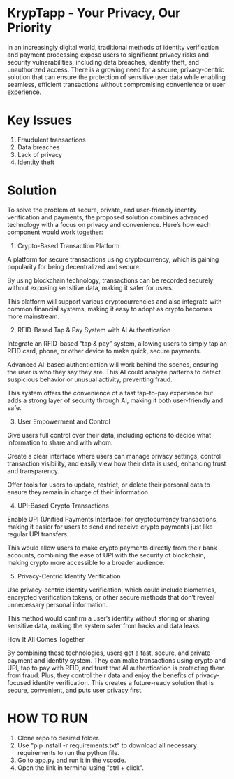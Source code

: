 # KrypTapp - Your Privacy, Our Priority 

In an increasingly digital world, traditional methods of identity verification and payment processing expose users to significant privacy risks and security vulnerabilities, including data breaches, identity theft, and unauthorized access. There is a growing need for a secure, privacy-centric solution that can ensure the protection of sensitive user data while enabling seamless, efficient transactions without compromising convenience or user experience.

# Key Issues

1. Fraudulent transactions
2. Data breaches 
3. Lack of privacy
4. Identity theft

# Solution 

To solve the problem of secure, private, and user-friendly identity verification and payments, the proposed solution combines advanced technology with a focus on privacy and convenience. Here’s how each component would work together:

1. Crypto-Based Transaction Platform

A platform for secure transactions using cryptocurrency, which is gaining popularity for being decentralized and secure.

By using blockchain technology, transactions can be recorded securely without exposing sensitive data, making it safer for users.

This platform will support various cryptocurrencies and also integrate with common financial systems, making it easy to adopt as crypto becomes more mainstream.


2. RFID-Based Tap & Pay System with AI Authentication

Integrate an RFID-based “tap & pay” system, allowing users to simply tap an RFID card, phone, or other device to make quick, secure payments.

Advanced AI-based authentication will work behind the scenes, ensuring the user is who they say they are. This AI could analyze patterns to detect suspicious behavior or unusual activity, preventing fraud.

This system offers the convenience of a fast tap-to-pay experience but adds a strong layer of security through AI, making it both user-friendly and safe.


3. User Empowerment and Control

Give users full control over their data, including options to decide what information to share and with whom.

Create a clear interface where users can manage privacy settings, control transaction visibility, and easily view how their data is used, enhancing trust and transparency.

Offer tools for users to update, restrict, or delete their personal data to ensure they remain in charge of their information.


4. UPI-Based Crypto Transactions

Enable UPI (Unified Payments Interface) for cryptocurrency transactions, making it easier for users to send and receive crypto payments just like regular UPI transfers.

This would allow users to make crypto payments directly from their bank accounts, combining the ease of UPI with the security of blockchain, making crypto more accessible to a broader audience.


5. Privacy-Centric Identity Verification

Use privacy-centric identity verification, which could include biometrics, encrypted verification tokens, or other secure methods that don’t reveal unnecessary personal information.

This method would confirm a user’s identity without storing or sharing sensitive data, making the system safer from hacks and data leaks.


How It All Comes Together

By combining these technologies, users get a fast, secure, and private payment and identity system. They can make transactions using crypto and UPI, tap to pay with RFID, and trust that AI authentication is protecting them from fraud. Plus, they control their data and enjoy the benefits of privacy-focused identity verification. This creates a future-ready solution that is secure, convenient, and puts user privacy first.




# HOW TO RUN
1. Clone repo to desired folder.
2. Use "pip install -r requirements.txt" to download all necessary requirements to run the python file.
3. Go to app.py and run it in the vscode.
4. Open the link in terminal using "ctrl + click".
   
